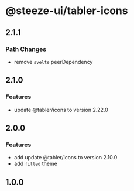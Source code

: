 # @steeze-ui/tabler-icons

## 2.1.1

### Path Changes

- remove `svelte` peerDependency

## 2.1.0

### Features

- update @tabler/icons to version 2.22.0

## 2.0.0

### Features

- add update @tabler/icons to version 2.10.0
- add `filled` theme

## 1.0.0

